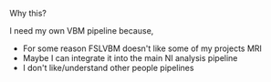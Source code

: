 Why this?

I need my own VBM pipeline because,

- For some reason FSLVBM doesn't like some of my projects MRI
- Maybe I can integrate it into the main NI analysis pipeline
- I don't like/understand other people pipelines


